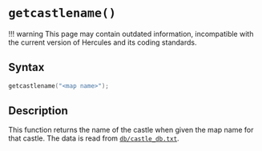 # `getcastlename()`

!!! warning
	This page may contain outdated information, incompatible with the current version of Hercules and its coding standards.

## Syntax

```c
getcastlename("<map name>");
```

## Description

This function returns the name of the castle when given the map name for that
castle. The data is read from [`db/castle_db.txt`](https://github.com/HerculesWS/Hercules/blob/stable/db/castle_db.txt).
